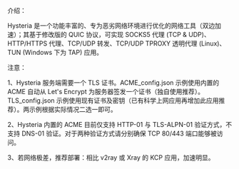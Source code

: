 介绍：

Hysteria 是一个功能丰富的、专为恶劣网络环境进行优化的网络工具（双边加速）；其基于修改版的 QUIC 协议，可实现 SOCKS5 代理 (TCP & UDP)、HTTP/HTTPS 代理、TCP/UDP 转发、TCP/UDP TPROXY 透明代理 (Linux)、TUN (Windows 下为 TAP) 应用。

注意：

1、Hysteria 服务端需要一个 TLS 证书。ACME_config.json 示例使用内置的 ACME 自动从 Let's Encrypt 为服务器签发一个证书（独自使用推荐）。TLS_config.json 示例使用现有证书及密钥（已有科学上网应用再增加此应用推荐）。两示例根据实际情况二选一即可。

2、Hysteria 内置的 ACME 目前仅支持 HTTP-01 与 TLS-ALPN-01 验证方式，不支持 DNS-01 验证。对于两种验证方式请分别确保 TCP 80/443 端口能够被访问。

3、若网络极差，推荐部署：相比 v2ray 或 Xray 的 KCP 应用，加速明显。
